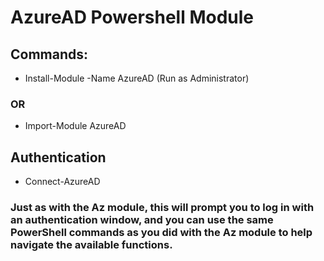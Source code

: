 # AzureAD Powershell Module

## Commands:

 - Install-Module -Name AzureAD (Run as Administrator)

### OR 

 - Import-Module AzureAD

## Authentication

 - Connect-AzureAD

### Just as with the Az module, this will prompt you to log in with an authentication window, and you can use the same PowerShell commands as you did with the Az module to help navigate the available functions.
